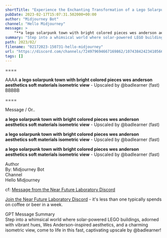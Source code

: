 ```yaml
---
shortTitle: "Experience the Enchanting Transformation of a Lego Solarpunk Town in Vibrant Hues, Wes Anderson-inspired Aesthetics, Soft Materials, and Isometric View - Now Upscaled by @​badlearner (Fast)"
pubDate: 2023-02-17T15:07:31.502000+00:00
author: "Midjourney Bot"
channel: "Hello Midjourney"
message: >
    "**a lego solarpunk town with bright colored pieces wes anderson aesthetics soft materials isometric view** - Upscaled by @​badlearner (fast)"
summary: "Step into a whimsical world where solar-powered LEGO buildings, adorned with vibrant hues, Wes Anderson-inspired aesthetics, and a charming isometric view, come to life in this fast, captivating upscale by @badlearner!"
path: 2023/02/
filename: "02172023-150731-hello-midjourney"
url: "https://discord.com/channels/724979694667169862/1074384242341056664/1076157959119323228"
tags: []
---
```

====

AAAA **a lego solarpunk town with bright colored pieces wes anderson aesthetics soft materials isometric view** - Upscaled by @​badlearner (fast) BBBBB

====
<div class="metadata-title-header pt-3 pb-3 pl-2">Message / Or..</div>    
<div class="human-content-container">  

**a lego solarpunk town with bright colored pieces wes anderson aesthetics soft materials isometric view** - Upscaled by @​badlearner (fast)



**a lego solarpunk town with bright colored pieces wes anderson aesthetics soft materials isometric view** - Upscaled by @​badlearner (fast)

</div>

<div class="bg-blue-300 p-4 rounded-md mb-4">

**a lego solarpunk town with bright colored pieces wes anderson aesthetics soft materials isometric view** - Upscaled by @​badlearner (fast)

</div>

<div class="metadata-title-header pt-3 pb-3 pl-2">Author</div>    
<div class="bg-gray-200 p-4 rounded-md mb-4">   
By: Midjourney Bot
</div>

<div class="metadata-title-header pt-3 pb-3 pl-2">Channel</div>    
<div class="bg-gray-200 p-4 rounded-md mb-4">   
Hello Midjourney</span>
</div>

cf: <a href="">Message from the Near Future Laboratory Discord</a>

<a href="">Join the Near Future Laboratory Discord</a> - it's less than one typically spends on coffee or beer in a week. 

<div class="metadata-title-header pt-3 pb-3 pl-2">GPT Message Summary</div>    
<div class="robot-content-container">
Step into a whimsical world where solar-powered LEGO buildings, adorned with vibrant hues, Wes Anderson-inspired aesthetics, and a charming isometric view, come to life in this fast, captivating upscale by @badlearner!
</div>
</div>

